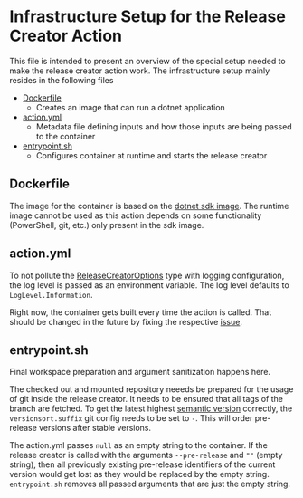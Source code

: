 # Infrastructure Setup for the Release Creator Action
This file is intended to present an overview of the special setup needed to make the release creator action work. The infrastructure setup mainly resides in the following files
- [Dockerfile](https://github.com/jhin-mista/ReleaseCreator/blob/main/Dockerfile)
  - Creates an image that can run a dotnet application
- [action.yml](https://github.com/jhin-mista/ReleaseCreator/blob/feature/github-action-support/action.yml)
  - Metadata file defining inputs and how those inputs are being passed to the container
- [entrypoint.sh](https://github.com/jhin-mista/ReleaseCreator/blob/feature/github-action-support/entrypoint.sh)
  - Configures container at runtime and starts the release creator

## Dockerfile
The image for the container is based on the [dotnet sdk image](https://github.com/dotnet/dotnet-docker/blob/main/README.sdk.md). The runtime image cannot be used as this action depends on some functionality (PowerShell, git, etc.) only present in the sdk image.

## action.yml
To not pollute the [ReleaseCreatorOptions](https://github.com/jhin-mista/ReleaseCreator/blob/main/src/ReleaseCreator.CommandLine/Types/ReleaseCreatorOptions.cs) type with logging configuration, the log level is passed as an environment variable. The log level defaults to `LogLevel.Information`.

Right now, the container gets built every time the action is called. That should be changed in the future by fixing the respective [issue](https://github.com/jhin-mista/ReleaseCreator/issues/20).

## entrypoint.sh
Final workspace preparation and argument sanitization happens here.

The checked out and mounted repository neeeds be prepared for the usage of git inside the release creator. It needs to be ensured that all tags of the branch are fetched. To get the latest highest [semantic version](https://semver.org) correctly, the `versionsort.suffix` git config needs to be set to `-`. This will order pre-release versions after stable versions.

The action.yml passes `null` as an empty string to the container. If the release creator is called with the arguments `--pre-release` and `""` (empty string), then all previously existing pre-release identifiers of the current version would get lost as they would be replaced by the empty string. `entrypoint.sh` removes all passed arguments that are just the empty string.